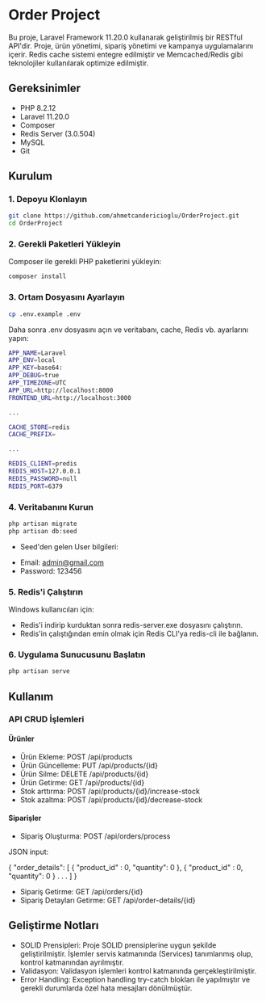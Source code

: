 # Order Project

Bu proje, Laravel Framework 11.20.0 kullanarak geliştirilmiş bir RESTful API'dir. Proje, ürün yönetimi, sipariş yönetimi ve kampanya uygulamalarını içerir. Redis cache sistemi entegre edilmiştir ve Memcached/Redis gibi teknolojiler kullanılarak optimize edilmiştir.

## Gereksinimler

- PHP 8.2.12
- Laravel 11.20.0
- Composer
- Redis Server (3.0.504)
- MySQL
- Git

## Kurulum

### 1. Depoyu Klonlayın

```bash
git clone https://github.com/ahmetcandericioglu/OrderProject.git
cd OrderProject
```

### 2. Gerekli Paketleri Yükleyin
Composer ile gerekli PHP paketlerini yükleyin:

```bash
composer install
```

### 3. Ortam Dosyasını Ayarlayın

```bash
cp .env.example .env
```

Daha sonra .env dosyasını açın ve veritabanı, cache, Redis vb. ayarlarını yapın:

```bash
APP_NAME=Laravel
APP_ENV=local
APP_KEY=base64:
APP_DEBUG=true
APP_TIMEZONE=UTC
APP_URL=http://localhost:8000
FRONTEND_URL=http://localhost:3000

...

CACHE_STORE=redis
CACHE_PREFIX=

...

REDIS_CLIENT=predis
REDIS_HOST=127.0.0.1
REDIS_PASSWORD=null
REDIS_PORT=6379
```

### 4. Veritabanını Kurun

```bash
php artisan migrate
php artisan db:seed
```
* Seed'den gelen User bilgileri:
- Email: admin@gmail.com
- Password: 123456

### 5. Redis'i Çalıştırın

Windows kullanıcıları için:

* Redis'i indirip kurduktan sonra redis-server.exe dosyasını çalıştırın.
* Redis'in çalıştığından emin olmak için Redis CLI'ya redis-cli ile bağlanın.

### 6. Uygulama Sunucusunu Başlatın

```bash
php artisan serve
```

## Kullanım

### API CRUD İşlemleri

#### Ürünler
* Ürün Ekleme: POST /api/products
* Ürün Güncelleme: PUT /api/products/{id}
* Ürün Silme: DELETE /api/products/{id}
* Ürün Getirme: GET /api/products/{id}
* Stok arttırma: POST /api/products/{id}/increase-stock
* Stok azaltma: POST /api/products/{id}/decrease-stock

#### Siparişler
* Sipariş Oluşturma: POST /api/orders/process

JSON input:

{
    "order_details": [
        {
            "product_id" : 0,
            "quantity": 0
        },
        {
            "product_id" : 0,
            "quantity": 0
        }
        .
        .
        .
    ]
}
* Sipariş Getirme: GET /api/orders/{id}
* Sipariş Detayları Getirme: GET /api/order-details/{id}

## Geliştirme Notları

* SOLID Prensipleri: Proje SOLID prensiplerine uygun şekilde geliştirilmiştir. İşlemler servis katmanında (Services) tanımlanmış olup, kontrol katmanından ayrılmıştır.
* Validasyon: Validasyon işlemleri kontrol katmanında gerçekleştirilmiştir.
* Error Handling: Exception handling try-catch blokları ile yapılmıştır ve gerekli durumlarda özel hata mesajları dönülmüştür.